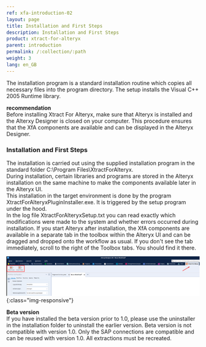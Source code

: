 ```yaml
---
ref: xfa-introduction-02
layout: page
title: Installation and First Steps
description: Installation and First Steps
product: xtract-for-alteryx
parent: introduction
permalink: /:collection/:path
weight: 3
lang: en_GB
---
```


The installation program is a standard installation routine which copies all necessary files into the program directory.
The setup installs the Visual C++ 2005 Runtime library.  

**recommendation**<br>
Before installing Xtract For Alteryx, make sure that Alteryx is installed and the Alterxy Designer is closed on your computer.
This procedure ensures that the XfA components are available and can be displayed in the Alteryx Designer.


### Installation and First Steps

The installation is carried out using the supplied installation program in the standard folder C:\Program Files\XtractForAlteryx. <br>
During installation, certain libraries and programs are stored in the Alteryx installation on the same machine to make the components available later in the Alteryx UI. <br>
This installation in the target environment is done by the program XtractForAlteryxPluginInstaller.exe. It is triggered by the setup program under the hood. <br>
In the log file XtractForAlteryxSetup.txt you can read exactly which modifications were made to the system and whether errors occurred during installation.
If you start Alteryx after installation, the XfA components are available in a separate tab in the toolbox within the Alteryx UI and can be dragged and dropped onto the workflow as usual.
If you don't see the tab immediately, scroll to the right of the Toolbox tabs. You should find it there.

![Designer](/img/content/xtract_for_alteryx_tools.png){:class="img-responsive"}


**Beta version**<br>
If you have installed the beta version prior to 1.0, please use the uninstaller in the installation folder to uninstall the earlier version. 
Beta version is not compatible with version 1.0. Only the SAP connections are compatible and can be reused with version 1.0. All extractions must be recreated. 

